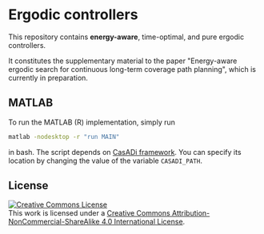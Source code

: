 # Ergodic controllers

This repository contains **energy-aware**, time-optimal, and pure ergodic controllers.

It constitutes the supplementary material to the paper "Energy-aware ergodic search for continuous long-term coverage path planning", which is currently in preparation.

## MATLAB

To run the MATLAB (R) implementation, simply run
```bash
matlab -nodesktop -r "run MAIN"
```
in bash. The script depends on [CasADi framework](https://web.casadi.org/get/). You can specify its location by changing the value of the variable `CASADI_PATH`.


## License
<a rel="license" href="http://creativecommons.org/licenses/by-nc-sa/4.0/"><img alt="Creative Commons License" style="border-width:0" src="https://i.creativecommons.org/l/by-nc-sa/4.0/88x31.png" /></a><br />This work is licensed under a <a rel="license" href="http://creativecommons.org/licenses/by-nc-sa/4.0/">Creative Commons Attribution-NonCommercial-ShareAlike 4.0 International License</a>.


